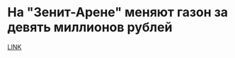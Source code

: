 # На "Зенит-Арене" меняют газон за девять миллионов рублей



[LINK](https://varlamov.ru/2390714.html)
